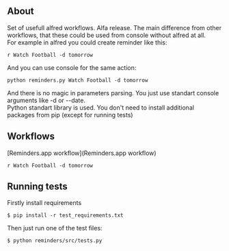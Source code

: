 ## About
Set of usefull alfred workflows. Alfa release.
The main difference from other workflows, that these could be used from console without alfred at all.  
For example in alfred you could create reminder like this:

    r Watch Football -d tomorrow

And you can use console for the same action:

    python reminders.py Watch Football -d tomorrow

And there is no magic in parameters parsing. You just use standart console arguments like -d or --date.  
Python standart library is used. You don't need to install additional packages from pip (except for running tests)

## Workflows
[Reminders.app workflow](Reminders.app workflow)
    
    r Watch Football -d tomorrow

## Running tests
Firstly install requirements

    $ pip install -r test_requirements.txt

Then just run one of the test files:

    $ python reminders/src/tests.py